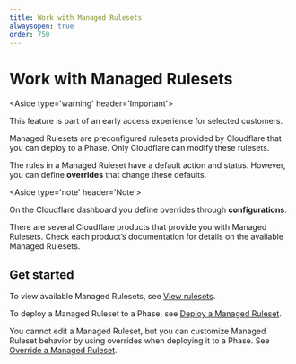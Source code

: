 ```yaml
---
title: Work with Managed Rulesets
alwaysopen: true
order: 750
---
```


# Work with Managed Rulesets

<Aside type='warning' header='Important'>

This feature is part of an early access experience for selected customers.

</Aside>

Managed Rulesets are preconfigured rulesets provided by Cloudflare that you can deploy to a Phase. Only Cloudflare can modify these rulesets.

The rules in a Managed Ruleset have a default action and status. However, you can define **overrides** that change these defaults. 

<Aside type='note' header='Note'>

On the Cloudflare dashboard you define overrides through **configurations**.

</Aside>

There are several Cloudflare products that provide you with Managed Rulesets. Check each product’s documentation for details on the available Managed Rulesets.

## Get started

To view available Managed Rulesets, see [View rulesets](/cf-rulesets/view-rulesets/).

To deploy a Managed Ruleset to a Phase, see [Deploy a Managed Ruleset](/cf-rulesets/managed-rulesets/deploy-managed-ruleset/).

You cannot edit a Managed Ruleset, but you can customize Managed Ruleset behavior by using overrides when deploying it to a Phase. See [Override a Managed Ruleset](/cf-rulesets/managed-rulesets/override-managed-ruleset).